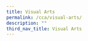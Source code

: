 ```yaml
---
title: Visual Arts
permalink: /cca/visual-arts/
description: ""
third_nav_title: Visual Arts
---
```

